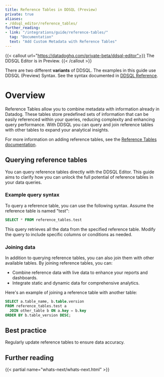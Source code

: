 ```yaml
---
title: Reference Tables in DDSQL (Preview)
private: true
aliases:
- /ddsql_editor/reference_tables/
further_reading:
- link: "/integrations/guide/reference-tables/"
  tag: "Documentation"
  text: "Add Custom Metadata with Reference Tables"
---
```


{{< callout url="https://datadoghq.com/private-beta/ddsql-editor">}}
The DDSQL Editor is in Preview.
{{< /callout >}}

<div class="alert alert-warning">
  There are two different <strong>variants</strong> of DDSQL. The examples in this guide use DDSQL (Preview) Syntax. See the syntax documented in <a href="/ddsql_reference/">DDSQL Reference</a>.
</div>

# Overview

Reference Tables allow you to combine metadata with information already in Datadog. These tables store predefined sets of information that can be easily referenced within your queries, reducing complexity and enhancing query performance. With DDSQL you can query and join reference tables with other tables to expand your analytical insights.

For more information on adding reference tables, see the [Reference Tables documentation][1].

## Querying reference tables

You can query reference tables directly with the DDSQL Editor. This guide aims to clarify how you can unlock the full potential of reference tables in your data queries.

### Example query syntax

To query a reference table, you can use the following syntax. Assume the reference table is named "test":

```sql
SELECT * FROM reference_tables.test
```

This query retrieves all the data from the specified reference table. Modify the query to include specific columns or conditions as needed.

### Joining data

In addition to querying reference tables, you can also join them with other available tables. By joining reference tables, you can:

- Combine reference data with live data to enhance your reports and dashboards.
- Integrate static and dynamic data for comprehensive analytics.

Here's an example of joining a reference table with another table:

```sql
SELECT a.table_name, b.table.version
FROM reference_tables.test a
  JOIN other_table b ON a.key = b.key
ORDER BY b.table_version DESC;
```

## Best practice

Regularly update reference tables to ensure data accuracy.

## Further reading

{{< partial name="whats-next/whats-next.html" >}}

[1]: /integrations/guide/reference-tables/
